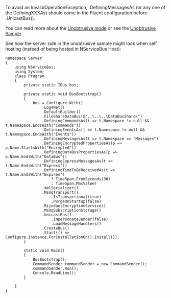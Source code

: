 <!--
title: "InvalidOperationException in Unobtrusive Mode"
tags: 
-->

To avoid an InvalidOperationException, .DefiningMessagesAs (or any one of the DefiningXXXAs) should come in the Fluent configuration before
.UnicastBus().

You can read more about the [Unobtrusive mode](unobtrusive-mode-messages.md) or see the [Unobtrusive Sample](unobtrusive-sample.md).

See how the server side in the unobtrusive sample might look when self hosting (instead of being hosted in NServiceBus Host):

    namespace Server
    {
        using NServiceBus;
        using System;
        class Program
        {
            private static IBus bus;

            private static void BusBootstrap()
            {
                bus = Configure.With()
                    .Log4Net()
                    .DefaultBuilder()
                    .FileShareDataBus(@"..\..\..\DataBusShare\")
                    .DefiningCommandsAs(t => t.Namespace != null && t.Namespace.EndsWith("Commands"))
                    .DefiningEventsAs(t => t.Namespace != null && t.Namespace.EndsWith("Events"))
                    .DefiningMessagesAs(t => t.Namespace == "Messages")
                    .DefiningEncryptedPropertiesAs(p => p.Name.StartsWith("Encrypted"))
                    .DefiningDataBusPropertiesAs(p => p.Name.EndsWith("DataBus"))
                    .DefiningExpressMessagesAs(t => t.Name.EndsWith("Express"))
                    .DefiningTimeToBeReceivedAs(t => t.Name.EndsWith("Expires")
                        ? TimeSpan.FromSeconds(30)
                        : TimeSpan.MaxValue)
                    .XmlSerializer()
                    .MsmqTransport()
                        .IsTransactional(true)
                        .PurgeOnStartup(false)
                    .RijndaelEncryptionService()
                    .MsmqSubscriptionStorage()
                    .UnicastBus()
                        .ImpersonateSender(false)
                        .LoadMessageHandlers()
                    .CreateBus()
                    .Start(() => Configure.Instance.ForInstallationOn().Install());
            }

            static void Main()
            {
                BusBootstrap();
                CommandSender commandSender = new CommandSender();
                commandSender.Run();
                Console.ReadLine();
            }

        }
    }

